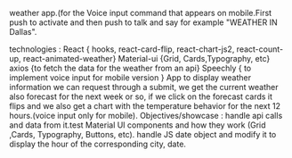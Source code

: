 weather app.(for the Voice input command that appears on mobile.First push to activate and then push to talk and say for example "WEATHER IN Dallas".

technologies : React { hooks, react-card-flip, react-chart-js2, react-count-up, react-animated-weather}
               Material-ui {Grid, Cards,Typography, etc}
               axios {to fetch the data for the weather from an api}
               Speechly { to implement voice input for mobile version }
App to display weather information we can request through a submit, we get the current weather also forecast for the next week or so, if we click on the forecast cards it flips and  we also get a chart with the temperature behavior for the next 12 hours.(voice input only for mobile).
Objectives/showcase : handle api calls and data from it.test Material UI components and how they work (Grid ,Cards, Typography, Buttons, etc). handle JS date object and modify it to display the hour of the corresponding city, date.  
              
               
         
